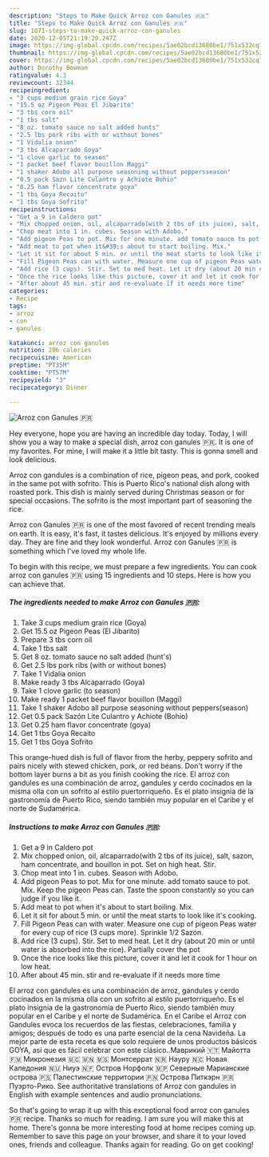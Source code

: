 ```yaml
---
description: "Steps to Make Quick Arroz con Ganules 🇵🇷"
title: "Steps to Make Quick Arroz con Ganules 🇵🇷"
slug: 1071-steps-to-make-quick-arroz-con-ganules
date: 2020-12-05T21:19:20.247Z
image: https://img-global.cpcdn.com/recipes/5ae02bcd13680be1/751x532cq70/arroz-con-ganules-🇵🇷-recipe-main-photo.jpg
thumbnail: https://img-global.cpcdn.com/recipes/5ae02bcd13680be1/751x532cq70/arroz-con-ganules-🇵🇷-recipe-main-photo.jpg
cover: https://img-global.cpcdn.com/recipes/5ae02bcd13680be1/751x532cq70/arroz-con-ganules-🇵🇷-recipe-main-photo.jpg
author: Dorothy Bowman
ratingvalue: 4.3
reviewcount: 32344
recipeingredient:
- "3 cups medium grain rice Goya"
- "15.5 oz Pigeon Peas El Jibarito"
- "3 tbs corn oil"
- "1 tbs salt"
- "8 oz. tomato sauce no salt added hunts"
- "2.5 lbs pork ribs with or without bones"
- "1 Vidalia onion"
- "3 tbs Alcaparrado Goya"
- "1 clove garlic to season"
- "1 packet beef flavor bouillon Maggi"
- "1 shaker Adobo all purpose seasoning without peppersseason"
- "0.5 pack Sazn Lite Culantro y Achiote Bohio"
- "0.25 ham flavor concentrate goya"
- "1 tbs Goya Recaito"
- "1 tbs Goya Sofrito"
recipeinstructions:
- "Get a 9 in Caldero pot"
- "Mix chopped onion, oil, alcaparrado(with 2 tbs of its juice), salt, sazon, ham concentrate, and bouillon in pot. Set on high heat. Stir."
- "Chop meat into 1 in. cubes. Season with Adobo."
- "Add pigeon Peas to pot. Mix for one minute. add tomato sauce to pot. Mix. Keep the pigeon Peas can. Taste the spoon constantly so you can judge if you like it."
- "Add meat to pot when it&#39;s about to start boiling. Mix."
- "Let it sit for about 5 min. or until the meat starts to look like it&#39;s cooking."
- "Fill Pigeon Peas can with water. Measure one cup of pigeon Peas water for every cup of rice (3 cups more). Sprinkle 1/2 Sazón."
- "Add rice (3 cups). Stir. Set to med heat. Let it dry (about 20 min or until water is absorbed into the rice). Partially cover the pot"
- "Once the rice looks like this picture, cover it and let it cook for 1 hour on low heat."
- "After about 45 min. stir and re-evaluate if it needs more time"
categories:
- Recipe
tags:
- arroz
- con
- ganules

katakunci: arroz con ganules 
nutrition: 206 calories
recipecuisine: American
preptime: "PT35M"
cooktime: "PT57M"
recipeyield: "3"
recipecategory: Dinner

---
```



![Arroz con Ganules 🇵🇷](https://img-global.cpcdn.com/recipes/5ae02bcd13680be1/751x532cq70/arroz-con-ganules-🇵🇷-recipe-main-photo.jpg)

Hey everyone, hope you are having an incredible day today. Today, I will show you a way to make a special dish, arroz con ganules 🇵🇷. It is one of my favorites. For mine, I will make it a little bit tasty. This is gonna smell and look delicious.

Arroz con gandules is a combination of rice, pigeon peas, and pork, cooked in the same pot with sofrito. This is Puerto Rico&#39;s national dish along with roasted pork. This dish is mainly served during Christmas season or for special occasions. The sofrito is the most important part of seasoning the rice.

Arroz con Ganules 🇵🇷 is one of the most favored of recent trending meals on earth. It is easy, it's fast, it tastes delicious. It's enjoyed by millions every day. They are fine and they look wonderful. Arroz con Ganules 🇵🇷 is something which I've loved my whole life.


To begin with this recipe, we must prepare a few ingredients. You can cook arroz con ganules 🇵🇷 using 15 ingredients and 10 steps. Here is how you can achieve that.

<!--inarticleads1-->

##### The ingredients needed to make Arroz con Ganules 🇵🇷:

1. Take 3 cups medium grain rice (Goya)
1. Get 15.5 oz Pigeon Peas (El Jibarito)
1. Prepare 3 tbs corn oil
1. Take 1 tbs salt
1. Get 8 oz. tomato sauce no salt added (hunt&#39;s)
1. Get 2.5 lbs pork ribs (with or without bones)
1. Take 1 Vidalia onion
1. Make ready 3 tbs Alcaparrado (Goya)
1. Take 1 clove garlic (to season)
1. Make ready 1 packet beef flavor bouillon (Maggi)
1. Take 1 shaker Adobo all purpose seasoning without peppers(season)
1. Get 0.5 pack Sazón Lite Culantro y Achiote (Bohio)
1. Get 0.25 ham flavor concentrate (goya)
1. Get 1 tbs Goya Recaito
1. Get 1 tbs Goya Sofrito


This orange-hued dish is full of flavor from the herby, peppery sofrito and pairs nicely with stewed chicken, pork, or red beans. Don&#39;t worry if the bottom layer burns a bit as you finish cooking the rice. El arroz con gandules es una combinación de arroz, gandules y cerdo cocinados en la misma olla con un sofrito al estilo puertorriqueño. Es el plato insignia de la gastronomía de Puerto Rico, siendo también muy popular en el Caribe y el norte de Sudamérica. 

<!--inarticleads2-->

##### Instructions to make Arroz con Ganules 🇵🇷:

1. Get a 9 in Caldero pot
1. Mix chopped onion, oil, alcaparrado(with 2 tbs of its juice), salt, sazon, ham concentrate, and bouillon in pot. Set on high heat. Stir.
1. Chop meat into 1 in. cubes. Season with Adobo.
1. Add pigeon Peas to pot. Mix for one minute. add tomato sauce to pot. Mix. Keep the pigeon Peas can. Taste the spoon constantly so you can judge if you like it.
1. Add meat to pot when it&#39;s about to start boiling. Mix.
1. Let it sit for about 5 min. or until the meat starts to look like it&#39;s cooking.
1. Fill Pigeon Peas can with water. Measure one cup of pigeon Peas water for every cup of rice (3 cups more). Sprinkle 1/2 Sazón.
1. Add rice (3 cups). Stir. Set to med heat. Let it dry (about 20 min or until water is absorbed into the rice). Partially cover the pot
1. Once the rice looks like this picture, cover it and let it cook for 1 hour on low heat.
1. After about 45 min. stir and re-evaluate if it needs more time


El arroz con gandules es una combinación de arroz, gandules y cerdo cocinados en la misma olla con un sofrito al estilo puertorriqueño. Es el plato insignia de la gastronomía de Puerto Rico, siendo también muy popular en el Caribe y el norte de Sudamérica. En el Caribe el Arroz con Gandules evoca los recuerdos de las fiestas, celebraciones, familia y amigos; después de todo es una parte esencial de la cena Navideña. La mejor parte de esta receta es que solo requiere de unos productos básicos GOYA, así que es fácil celebrar con este clásico..Маврикий 🇾🇹 Майотта 🇫🇲 Микронезия 🇲🇨 🇲🇳 🇲🇸 Монтсеррат 🇳🇷 Науру 🇳🇨 Новая Каледония 🇳🇺 Ниуэ 🇳🇫 Остров Норфолк 🇲🇵 Северные Марианские острова 🇵🇸 Палестинские территории 🇵🇳 Острова Питкэрн 🇵🇷 Пуэрто-Рико. See authoritative translations of Arroz con gandules in English with example sentences and audio pronunciations. 

So that's going to wrap it up with this exceptional food arroz con ganules 🇵🇷 recipe. Thanks so much for reading. I am sure you will make this at home. There's gonna be more interesting food at home recipes coming up. Remember to save this page on your browser, and share it to your loved ones, friends and colleague. Thanks again for reading. Go on get cooking!
